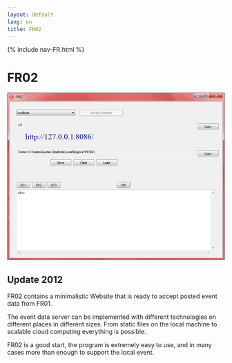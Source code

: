 ```yaml
---
layout: default
lang: en
title: FR02
---
```


{% include nav-FR.html %}

# FR02

![FR02 screenshot](../images/FR02.png)

## Update 2012

FR02 contains a minimalistic Website that is ready to accept posted event data from FR01.

The event data server can be implemented with different technologies on different places in different sizes.
From static files on the local machine to scalable cloud computing everything is possible.

FR02 is a good start, the program is extremely easy to use, and in many cases more than enough to support the local event.
